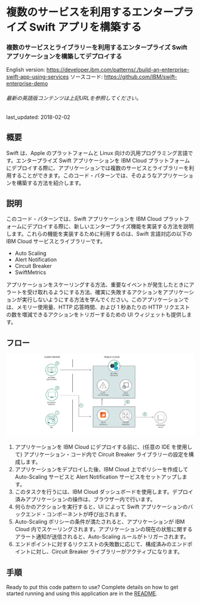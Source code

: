#  複数のサービスを利用するエンタープライズ Swift アプリを構築する

### 複数のサービスとライブラリーを利用するエンタープライズ Swift アプリケーションを構築してデプロイする

English version: https://developer.ibm.com/patterns/./build-an-enterprise-swift-app-using-services
  ソースコード: https://github.com/IBM/swift-enterprise-demo

###### 最新の英語版コンテンツは上記URLを参照してください。
last_updated:    2018-02-02

 ## 概要

Swift は、Apple のプラットフォームと Linux 向けの汎用プログラミング言語です。エンタープライズ Swift アプリケーションを IBM Cloud プラットフォームにデプロイする際に、アプリケーションでは複数のサービスとライブラリーを利用することができます。このコード・パターンでは、そのようなアプリケーションを構築する方法を紹介します。

## 説明

このコード・パターンでは、Swift アプリケーションを IBM Cloud プラットフォームにデプロイする際に、新しいエンタープライズ機能を実装する方法を説明します。これらの機能を実装するために利用するのは、Swift 言語対応の以下の IBM Cloud サービスとライブラリーです。

* Auto Scaling
* Alert Notification
* Circuit Breaker
* SwiftMetrics

アプリケーションをスケーリングする方法、重要なイベントが発生したときにアラートを受け取れるようにする方法、確実に失敗するアクションをアプリケーションが実行しないようにする方法を学んでください。このアプリケーションでは、メモリー使用量、HTTP 応答時間、および 1 秒あたりの HTTP リクエストの数を増減できるアクションをトリガーするための UI ウィジェットも提供します。


## フロー

![フロー](./images/arch-ent-swift.png)

1. アプリケーションを IBM Cloud にデプロイする前に、(任意の IDE を使用して) アプリケーション・コード内で Circuit Breaker ライブラリーの設定を構成します。
2. アプリケーションをデプロイした後、IBM Cloud 上でポリシーを作成して Auto-Scaling サービスと Alert Notification サービスをセットアップします。
3. このタスクを行うには、IBM Cloud ダッシュボードを使用します。デプロイ済みアプリケーションの操作は、ブラウザー内で行います。
4. 何らかのアクションを実行すると、UI によって Swift アプリケーションのバックエンド・コンポーネントが呼び出されます。
5. Auto-Scaling ポリシーの条件が満たされると、アプリケーションが IBM Cloud 内でスケーリングされます。アプリケーションの現在の状態に関するアラート通知が送信されると、Auto-Scaling ルールがトリガーされます。
6. エンドポイントに対するリクエストの失敗数に応じて、構成済みのエンドポイントに対し、Circuit Breaker ライブラリーがアクティブになります。

## 手順

Ready to put this code pattern to use? Complete details on how to get started running and using this application are in the [README](https://github.com/IBM/swift-enterprise-demo/blob/master/README.md).
